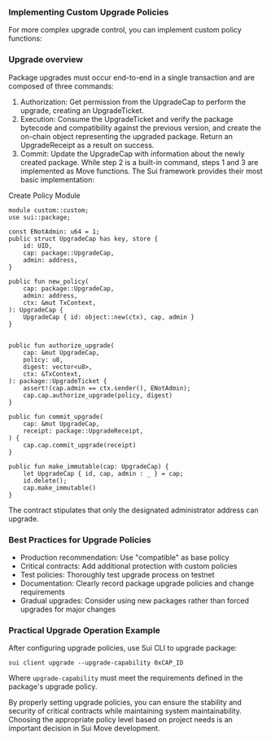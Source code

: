 ### Implementing Custom Upgrade Policies
For more complex upgrade control, 
you can implement custom policy functions:


### Upgrade overview
Package upgrades must occur end-to-end in a single transaction and are composed of three commands:

1. Authorization: Get permission from the UpgradeCap to perform the upgrade, creating an UpgradeTicket.
2. Execution: Consume the UpgradeTicket and verify the package bytecode and compatibility against the previous version, and create the on-chain object representing the upgraded package. Return an UpgradeReceipt as a result on success.
3.  Commit: Update the UpgradeCap with information about the newly created package.
While step 2 is a built-in command, steps 1 and 3 are implemented as Move functions. The Sui framework provides their most basic implementation:


Create Policy Module
```move
module custom::custom;
use sui::package;

const ENotAdmin: u64 = 1;
public struct UpgradeCap has key, store {
    id: UID,
    cap: package::UpgradeCap,
    admin: address,
}

public fun new_policy(
    cap: package::UpgradeCap,
    admin: address,
    ctx: &mut TxContext,
): UpgradeCap {
    UpgradeCap { id: object::new(ctx), cap, admin }
}


public fun authorize_upgrade(
    cap: &mut UpgradeCap,
    policy: u8,
    digest: vector<u8>,
    ctx: &TxContext,
): package::UpgradeTicket {
    assert!(cap.admin == ctx.sender(), ENotAdmin);
    cap.cap.authorize_upgrade(policy, digest)
}

public fun commit_upgrade(
    cap: &mut UpgradeCap,
    receipt: package::UpgradeReceipt,
) {
    cap.cap.commit_upgrade(receipt)
}

public fun make_immutable(cap: UpgradeCap) {
    let UpgradeCap { id, cap, admin : _ } = cap;
    id.delete();
    cap.make_immutable()
}
```

The contract stipulates that only the designated administrator address can upgrade.


### Best Practices for Upgrade Policies
- Production recommendation: Use "compatible" as base policy
- Critical contracts: Add additional protection with custom policies
- Test policies: Thoroughly test upgrade process on testnet
- Documentation: Clearly record package upgrade policies and change requirements
- Gradual upgrades: Consider using new packages rather than forced upgrades for major changes


### Practical Upgrade Operation Example
After configuring upgrade policies, use Sui CLI to upgrade package:

```shell
sui client upgrade --upgrade-capability 0xCAP_ID
```

Where `upgrade-capability` must meet the requirements defined in the package's upgrade policy.

By properly setting upgrade policies, 
you can ensure the stability and security of critical contracts while maintaining
system maintainability. Choosing the appropriate policy level based on project needs is an important decision in Sui Move development.